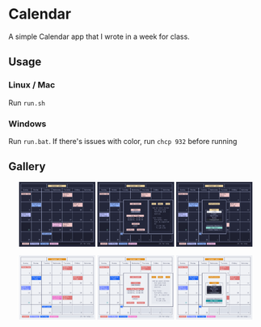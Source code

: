 # Calendar

A simple Calendar app that I wrote in a week for class. 

## Usage

### Linux / Mac

Run `run.sh`

### Windows

Run `run.bat`. If there's issues with color, run `chcp 932` before running

## Gallery

<p align="middle">
    <img src="gallery/dark_main.png" width=30% />
    <img src="gallery/dark_add_help.png" width=30% />
    <img src="gallery/dark_pref.png" width=30% />
</p>

<p align="middle">
    <img src="gallery/light_main.png" width=30% />
    <img src="gallery/light_add_help.png" width=30% />
    <img src="gallery/light_pref.png" width=30% />
</p>
